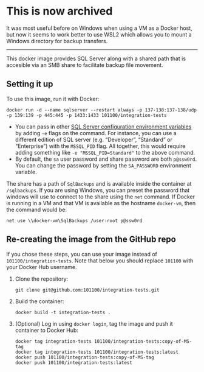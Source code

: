 # This is now archived

It was most useful before on Windows when using a VM as a Docker host, but now it seems to work better to use WSL2 which allows you to mount a Windows directory for backup transfers.

---

This docker image provides SQL Server along with a shared path that is accesible
via an SMB share to facilitate backup file movement.


## Setting it up

To use this image, run it with Docker:

```
docker run -d --name sqlserver --restart always -p 137-138:137-138/udp -p 139:139 -p 445:445 -p 1433:1433 101100/integration-tests
```

- You can pass in other [SQL Server configuration environment variables](https://docs.microsoft.com/en-us/sql/linux/sql-server-linux-configure-environment-variables?view=sql-server-linux-2017) by adding `-e` flags on the command.  For instance, you can use a different edition of SQL server (e.g. “Developer”, “Standard” or “Enterprise”) with the `MSSQL_PID` flag. All together, this would require adding something like `-e "MSSQL_PID=Standard"` to the above command.
- By default, the `sa` user password and share password are both `p@ssw0rd`. You can change the password by setting the `SA_PASSWORD` environment variable.

The share has a path of `SqlBackups` and is available inside the container at `/sqlbackups`. If you are using Windows, you can preset the password that windows will use to connect to the share using the `net` command. If Docker is running in a VM and that VM is available as the hostname `docker-vm`, then the command would be:

```
net use \\docker-vm\SqlBackups /user:root p@ssw0rd
```


## Re-creating the image from the GitHub repo

If you chose these steps, you can use your image instead of
`101100/integration-tests`.  Note that below you should replace `101100` with
your Docker Hub username.

1. Clone the repository:
    ```
    git clone git@github.com:101100/integration-tests.git
    ```

2. Build the container:
    ```
    docker build -t integration-tests .
    ```

3. (Optional) Log in using `docker login`, tag the image and push it container to Docker Hub:
    ```
    docker tag integration-tests 101100/integration-tests:copy-of-MS-tag
    docker tag integration-tests 101100/integration-tests:latest
    docker push 101100/integration-tests:copy-of-MS-tag
    docker push 101100/integration-tests:latest
    ```
